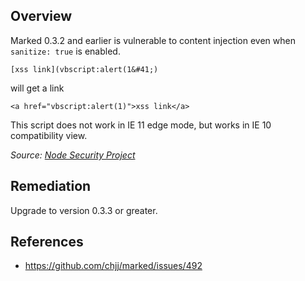 ## Overview

Marked 0.3.2 and earlier is vulnerable to content injection even when `sanitize: true` is enabled.

`[xss link](vbscript:alert(1&#41;)`

will get a link

`<a href="vbscript:alert(1)">xss link</a>`

This script does not work in IE 11 edge mode, but works in IE 10 compatibility view.

_Source: [Node Security Project](https://nodesecurity.io/advisories/24)_

## Remediation

Upgrade to version 0.3.3 or greater.

## References

- https://github.com/chjj/marked/issues/492

